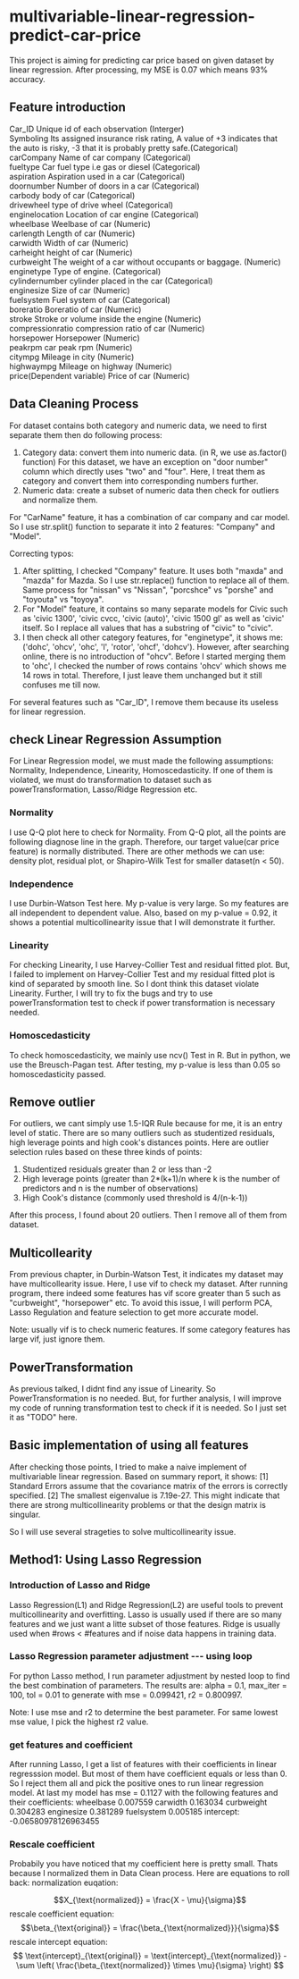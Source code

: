 # multivariable-linear-regression-predict-car-price
This project is aiming for predicting car price based on given dataset by linear regression. After processing, my MSE is 0.07 which means 93% accuracy. 
## Feature introduction
Car_ID			Unique id of each observation (Interger)		
Symboling 			Its assigned insurance risk rating, A value of +3 indicates that the auto is risky, -3 that it is probably pretty safe.(Categorical) 		
carCompany			Name of car company (Categorical)		
fueltype			Car fuel type i.e gas or diesel (Categorical)		
aspiration			Aspiration used in a car (Categorical)		
doornumber			Number of doors in a car (Categorical)		
carbody			body of car (Categorical)		
drivewheel			type of drive wheel (Categorical)		
enginelocation			Location of car engine (Categorical)		
wheelbase			Weelbase of car (Numeric)		
carlength			Length of car (Numeric)		
carwidth			Width of car (Numeric)		
carheight			height of car (Numeric)		
curbweight			The weight of a car without occupants or baggage. (Numeric)		
enginetype			Type of engine. (Categorical)		
cylindernumber			cylinder placed in the car (Categorical)		
enginesize			Size of car (Numeric)		
fuelsystem			Fuel system of car (Categorical)		
boreratio			Boreratio of car (Numeric)		
stroke			Stroke or volume inside the engine (Numeric)		
compressionratio			compression ratio of car (Numeric)		
horsepower			Horsepower (Numeric)		
peakrpm			car peak rpm (Numeric)		
citympg			Mileage in city (Numeric)		
highwaympg			Mileage on highway (Numeric)		
price(Dependent variable)			Price of car (Numeric)		

## Data Cleaning Process
For dataset contains both category and numeric data, we need to first separate them then do following process:
1. Category data: convert them into numeric data. (in R, we use as.factor() function) For this dataset, we have an exception on "door number" column which directly uses "two" and "four". Here, I treat them as category and convert them into corresponding numbers further. 
2. Numeric data: create a subset of numeric data then check for outliers and normalize them.

For "CarName" feature, it has a combination of car company and car model. So I use str.split() function to separate it into 2 features: "Company" and "Model". 

Correcting typos:
1. After splitting, I checked "Company" feature. It uses both "maxda" and "mazda" for Mazda. So I use str.replace() function to replace all of them. Same process for "nissan" vs "Nissan", "porcshce" vs "porshe" and "toyouta" vs "toyoya".
2. For "Model" feature, it contains so many separate models for Civic such as 'civic 1300', 'civic cvcc, 'civic (auto)', 'civic 1500 gl' as well as 'civic' itself. So I replace all values that has a substring of "civic" to "civic".
3. I then check all other category features, for "enginetype", it shows me:('dohc', 'ohcv', 'ohc', 'l', 'rotor', 'ohcf', 'dohcv'). However, after searching online, there is no introduction of "ohcv". Before I started merging them to 'ohc', I checked the number of rows contains 'ohcv' which shows me 14 rows in total. Therefore, I just leave them unchanged but it still confuses me till now.

For several features such as "Car_ID", I remove them because its useless for linear regression.

## check Linear Regression Assumption
For Linear Regression model, we must made the following assumptions: Normality, Independence, Linearity, Homoscedasticity. If one of them is violated, we must do transformation to dataset such as powerTransformation, Lasso/Ridge Regression etc. 

### Normality
I use Q-Q plot here to check for Normality. From Q-Q plot, all the points are following diagnose line in the graph. Therefore, our target value(car price feature) is normally distributed. 
There are other methods we can use: density plot, residual plot, or Shapiro-Wilk Test for smaller dataset(n < 50). 

### Independence
I use Durbin-Watson Test here. My p-value is very large. So my features are all independent to dependent value. Also, based on my p-value = 0.92, it shows a potential multicollinearity issue that I will demonstrate it further. 

### Linearity
For checking Linearity, I use Harvey-Collier Test and residual fitted plot. But, I failed to implement on Harvey-Collier Test and my residual fitted plot is kind of separated by smooth line. So I dont think this dataset violate Linearity. Further, I will try to fix the bugs and try to use powerTransformation test to check if power transformation is necessary needed.

### Homoscedasticity
To check homoscedasticity, we mainly use ncv() Test in R. But in python, we use the Breusch-Pagan test. After testing, my p-value is less than 0.05 so homoscedasticity passed. 

## Remove outlier
For outliers, we cant simply use 1.5-IQR Rule because for me, it is an entry level of static. There are so many outliers such as studentized residuals, high leverage points and high cook's distances points. Here are outlier selection rules based on these three kinds of points: 
1. Studentized residuals greater than 2 or less than -2
2. High leverage points (greater than 2*(k+1)/n where k is the number of predictors and n is the number of observations)
3. High Cook's distance (commonly used threshold is 4/(n-k-1))

After this process, I found about 20 outliers. Then I remove all of them from dataset. 

## Multicollearity
From previous chapter, in Durbin-Watson Test, it indicates my dataset may have multicollearity issue. Here, I use vif to check my dataset. After running program, there indeed some features has vif score greater than 5 such as "curbweight", "horsepower" etc. 
To avoid this issue, I will perform PCA, Lasso Regulation and feature selection to get more accurate model. 

Note: 
usually vif is to check numeric features. If some category features has large vif, just ignore them. 

## PowerTransformation
As previous talked, I didnt find any issue of Linearity. So PowerTransformation is no needed. But, for further analysis, I will improve my code of running transformation test to check if it is needed. So I just set it as "TODO" here. 

## Basic implementation of using all features
After checking those points, I tried to make a naive implement of multivariable linear regression. Based on summary report, it shows: 
[1] Standard Errors assume that the covariance matrix of the errors is correctly specified.
[2] The smallest eigenvalue is 7.19e-27. This might indicate that there are strong multicollinearity problems or that the design matrix is singular.

So I will use several strageties to solve multicollinearity issue. 

## Method1: Using Lasso Regression
### Introduction of Lasso and Ridge
Lasso Regression(L1) and Ridge Regression(L2) are useful tools to prevent multicollinearity and overfitting. 
Lasso is usually used if there are so many features and we just want a litte subset of those features. 
Ridge is usually used when #rows < #features and if noise data happens in training data. 

### Lasso Regression parameter adjustment --- using loop
For python Lasso method, I run parameter adjustment by nested loop to find the best combination of parameters. The results are: alpha = 0.1, max_iter = 100, tol = 0.01 to generate with mse = 0.099421, r2 = 0.800997. 

Note: 
I use mse and r2 to determine the best parameter. For same lowest mse value, I pick the highest r2 value. 

### get features and coefficient
After running Lasso, I get a list of features with their coefficients in linear regresssion model. But most of them have coefficient equals or less than 0. So I reject them all and pick the positive ones to run linear regression model. At last my model has mse = 0.1127 with the following features and their coefficients: 
wheelbase     0.007559
carwidth      0.163034
curbweight    0.304283
enginesize    0.381289
fuelsystem    0.005185
intercept: 
-0.06580978126963455

### Rescale coefficient
Probabily you have noticed that my coefficient here is pretty small. Thats because I normalized them in Data Clean process. Here are equations to roll back: 
normalization euqation:

$$X_{\text{normalized}} = \frac{X - \mu}{\sigma}$$
rescale coefficient equation:
$$\beta_{\text{original}} = \frac{\beta_{\text{normalized}}}{\sigma}$$
rescale intercept equation:
$$
\text{intercept}_{\text{original}} = \text{intercept}_{\text{normalized}} - \sum \left( \frac{\beta_{\text{normalized}} \times \mu}{\sigma} \right)
$$


















